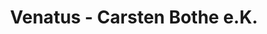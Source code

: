 ---
title: "Venatus - Carsten Bothe e.K."
url: /bockenem/venatus-carsten-bothe-e-k/
shop: Outdoor
---
